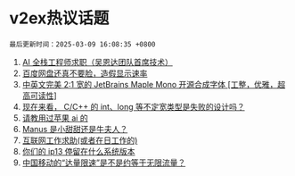 # v2ex热议话题

`最后更新时间：2025-03-09 16:08:35 +0800`

1. [AI 全栈工程师求职（吴恩达团队首席技术）](https://www.v2ex.com/t/1116989)
1. [百度网盘还真不要脸，造假显示速率](https://www.v2ex.com/t/1116922)
1. [中英文完美 2:1 宽的 JetBrains Maple Mono 开源合成字体 [工整，优雅，超高可读性]](https://www.v2ex.com/t/1116924)
1. [现在来看， C/C++ 的 int、long 等不定宽类型是失败的设计吗？](https://www.v2ex.com/t/1116958)
1. [请教用过苹果 ai 的](https://www.v2ex.com/t/1116976)
1. [Manus 是小甜甜还是牛夫人？](https://www.v2ex.com/t/1116988)
1. [互联网工作求助(或者在日工作的)](https://www.v2ex.com/t/1116967)
1. [你们的 ip13 停留在什么系统版本](https://www.v2ex.com/t/1117002)
1. [中国移动的“达量限速”是不是约等于无限流量？](https://www.v2ex.com/t/1116938)

